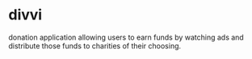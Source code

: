 # divvi
donation application allowing users to earn funds by watching ads and distribute those funds to charities of their choosing.
